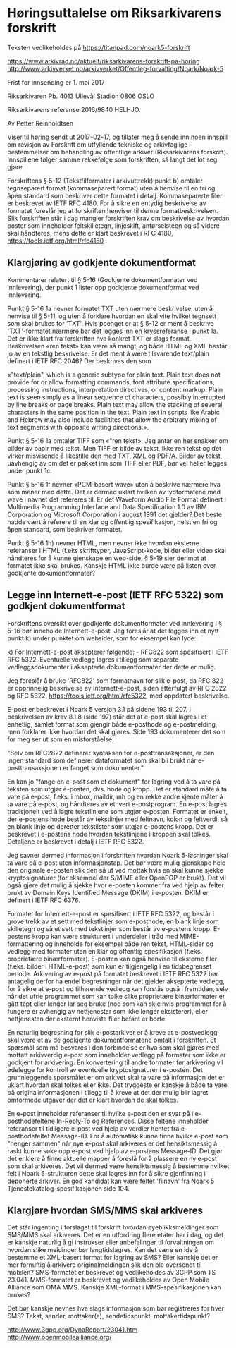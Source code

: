 Høringsuttalelse om Riksarkivarens forskrift
============================================

Teksten vedlikeholdes på https://titanpad.com/noark5-forskrift

https://www.arkivrad.no/aktuelt/riksarkivarens-forskrift-pa-horing
http://www.arkivverket.no/arkivverket/Offentleg-forvalting/Noark/Noark-5

Frist for innsending er 1. mai 2017

Riksarkivaren
Pb. 4013 Ullevål Stadion
0806 OSLO

Riksarkivarens referanse 2016/9840 HELHJO.

Av Petter Reinholdtsen

Viser til høring sendt ut 2017-02-17, og tillater meg å sende inn noen
innspill om revisjon av Forskrift om utfyllende tekniske og
arkivfaglige bestemmelser om behandling av offentlige arkiver
(Riksarkivarens forskrift).  Innspillene følger samme rekkefølge som
forskriften, så langt det lot seg gjøre.

Forskriftens § 5-12 (Tekstfilformater i arkivuttrekk) punkt b) omtaler
tegnseparert format (kommaseparert format) uten å henvise til en fri
og åpen standard som beskriver dette formatet i detalj. 
Kommaseparerte filer er beskrevet av IETF RFC 4180.  For å sikre en
entydig beskrivelse av formatet foreslår jeg at forskriften henviser
til denne formatbeskrivelsen.  Slik forskriften står i dag mangler
forskriften krav om beskrivelse av hvordan poster som inneholder
feltskilletegn, linjeskift, anførselstegn og så videre skal håndteres,
mens dette er klart beskrevet i RFC 4180,
https://tools.ietf.org/html/rfc4180 .

Klargjøring av godkjente dokumentformat
---------------------------------------

Kommentarer relatert til § 5-16 (Godkjente dokumentformater ved
innlevering), der punkt 1 lister opp godkjente dokumentformat ved
innlevering.

Punkt  § 5-16 1a nevner formatet TXT uten nærmere beskrivelse, uten å
henvise til § 5-11, og uten å forklare hvordan en skal vite hvilket
tegnsett som skal brukes for 'TXT'.  Hvis poenget er at § 5-12 er ment
å beskrive 'TXT'-formatet nærmere bør det legges inn en kryssreferanse
i punkt 1a.  Det er ikke klart fra forskriften hva konkret TXT er
slags format.  Beskrivelsen «ren tekst» kan være så mangt, og både
HTML og XML består jo av en tekstlig beskrivelse.  Er det ment å være
tilsvarende text/plain definert i IETF RFC 2046?  Der beskrives den
som

  «"text/plain", which is a generic subtype for plain text.  Plain
  text does not provide for or allow formatting commands, font
  attribute specifications, processing instructions, interpretation
  directives, or content markup.  Plain text is seen simply as a
  linear sequence of characters, possibly interrupted by line breaks
  or page breaks.  Plain text may allow the stacking of several
  characters in the same position in the text. Plain text in scripts
  like Arabic and Hebrew may also include facilitites that allow the
  arbitrary mixing of text segments with opposite writing
  directions.».

Punkt § 5-16 1a omtaler TIFF som «"ren tekst».  Jeg antar en her
snakker om bilder av papir med tekst.  Men TIFF er bilde av tekst,
ikke ren tekst og det virker misvisende å likestille den med TXT, XML
og PDF/A. Bilder av tekst, uavhengig av om det er pakket inn som TIFF
eller PDF, bør vel heller legges under punkt 1c.

Punkt § 5-16 1f nevner «PCM-basert wave» uten å beskrive nærmere hva
som mener med dette.  Det er dermed uklart hvilken av lydformatene med
wave i navnet det refereres til. Er det Waveform Audio File Format
definert i Multimedia Programming Interface and Data Specification 1.0
av IBM Corporation og Microsoft Corporation i august 1991 det gjelder?
Det beste hadde vært å referere til en klar og offentlig
spesifikasjon, helst en fri og åpen standard, som beskriver formatet.

Punkt § 5-16 1h) nevner HTML, men nevner ikke hvordan eksterne
referanser i HTML (f.eks skrifttyper, JavaScript-kode, bilder eller
video skal håndteres for å kunne gjenskape en web-side.  § 5-19 sier
derimot at formatet ikke skal brukes.  Kanskje HTML ikke burde være på
listen over godkjente dokumentformater?

Legge inn Internett-e-post (IETF RFC 5322) som godkjent dokumentformat
----------------------------------------------------------------------

Forskriftens oversikt over godkjente dokumentformater ved innlevering
i § 5-16 bør inneholde Internett-e-post.  Jeg foreslår at det legges
inn et nytt punkt k) under punktet om websider, som for eksempel kan
lyde::

  k) For Internett-e-post aksepterer følgende:
    - RFC822 som spesifisert i IETF RFC 5322.  Eventuelle vedlegg
      lagres i tillegg som separate vedleggsdokumenter i aksepterte
      dokumentformater der dette er mulig.

Jeg foreslår å bruke 'RFC822' som formatnavn for slik e-post, da RFC
822 er opprinnelig beskrivelse av Internett-e-post, siden etterfulgt av
RFC 2822 og RFC 5322, https://tools.ietf.org/html/rfc5322, med
oppdatert beskrivelse.

E-post er beskrevet i Noark 5 versjon 3.1 på sidene 193 til 207. I
beskrivelsen av krav 8.1.8 (side 197) står det at e-post skal lagres i
et enhetlig, samlet format som gjengir både e-posthode og
e-postmelding, men forklarer ikke hvordan det skal gjøres. Side 193
dokumenterer det som for meg ser ut som en misforståelse:

  "Selv om RFC2822 definerer syntaksen for e-posttransaksjoner, er den
  ingen standard som definerer dataformatet som skal bli brukt når
  e-posttransaksjonen er fanget som dokumenter."

En kan jo "fange en e-post som et dokument" for lagring ved å ta vare
på teksten som utgjør e-posten, dvs. hode og kropp.  Det er standard
måte å ta vare på e-post, f.eks. i mbox, maildir, mh og en rekke andre
kjente måter å ta vare på e-post, og håndteres av ethvert
e-postprogram.  En e-post lagres tradisjonelt ved å lagre tekstlinjene
som utgjør e-posten.  Formatet er enkelt, der e-postens hode består av
tekstlinjer med feltnavn, kolon og feltverdi, så en blank linje og
deretter tekstlister som utgjør e-postens kropp.  Det er beskrevet i
e-postens hode hvordan tekstlinjene i kroppen skal tolkes.  Detaljene
er beskrevet i detalj i IETF RFC 5322.

Jeg savner dermed informasjon i forskriften hvordan Noark 5-løsninger
skal ta vare på e-post uten informasjonstap.  Det bør være mulig
gjenskape hele den originale e-posten slik den så ut ved mottak hvis
en skal kunne sjekke kryptosignaturer (for eksempel der S/MIME eller
OpenPGP er brukt).  Det vil også gjøre det mulig å sjekke hvor e-posten
kommer fra ved hjelp av felter brukt av Domain Keys Identified Message
(DKIM) i e-posten.  DKIM er definert i IETF RFC 6376.

Formatet for Internett-e-post er spesifisert i IETF RFC 5322, og
består i grove trekk av et sett med tekstlinjer som e-posthode, en
blank linje som skilletegn og så et sett med tekstlinjer som består av
e-postens kropp.  E-postens kropp kan være strukturert i underdeler i
tråd med MIME-formattering og inneholde for eksempel både ren tekst,
HTML-sider og vedlegg med formater uten en klar og offentlig
spesifikasjon (f.eks. proprietære binærformater).  E-posten kan også
henvise til eksterne filer (f.eks. bilder i HTML-e-post) som kun er
tilgjengelig i en tidsbegrenset periode.  Arkivering av e-post på
formatet beskrevet i IETF RFC 5322 bør antagelig derfor ha endel
begresninger når det gjelder aksepterte vedlegg, for å sikre at e-post
og tilhørende vedlegg kan forstås også i fremtiden, selv når det ufrie
programmet som kan tolke slike proprietære binærformater er gått tapt
eller lenger lar seg bruke (noe som kan skje hvis programmet for å
fungere er avhengig av nettjenester som ikke lenger eksisterer), eller
nettjenesten der eksternt henviste filer befant er borte.

En naturlig begresning for slik e-postarkiver er å kreve at
e-postvedlegg skal være et av de godkjente dokumentformatene omtalt i
forskriften.  Et spørsmål som må besvares i den forbindelse er hva som
skal gjøres med mottatt arkivverdig e-post som inneholder vedlegg på
formater som ikke er godkjent for arkivering.  En konvertering til
andre formater før arkivering vil ødelegge for kontroll av eventuelle
kryptosignaturer i e-posten.  Det grunnleggende spørsmålet er om
arkivet skal ta vare på informasjon det er uklart hvordan skal tolkes
eller ikke.  Det tryggeste er kanskje å både ta vare på
originalinformasjonen i tillegg til å kreve at det der mulig blir
lagret omformede utgaver der det er klart hvordan de skal tolkes.

En e-post inneholder referanser til hvilke e-post den er svar på i
e-posthodefeltene In-Reply-To og References.  Disse feltene inneholder
referanser til tidligere e-post ved hjelp av verdier hentet fra
e-posthodefeltet Message-ID.  For å automatisk kunne finne hvilke
e-post som "henger sammen" når nye e-post skal arkiveres er det
hensiktsmessig å raskt kunne søke opp e-post ved hjelp av e-postens
Message-ID.  Det gjør det enklere å finne aktuelle mapper å foreslå
for å plassere en ny e-post som skal arkiveres.  Det vil dermed være
hensiktsmessig å bestemme hvilket felt i Noark 5-strukturen dette skal
lagres inn for å sikre gjenfinning i deponerte arkiver.  En god
kandidat kan være feltet 'filnavn' fra Noark 5
Tjenestekatalog-spesifikasjonen side 104.

Klargjøre hvordan SMS/MMS skal arkiveres
----------------------------------------

Det står ingenting i forslaget til forskrift hvordan
øyeblikksmeldinger som SMS/MMS skal arkiveres.  Det er en utfordring
flere etater har i dag, og det er kanskje naturlig å gi instrukser
eller anbefalinger til forvaltningen om hvordan slike meldinger bør
langtidslagres. Kan det være en ide å bestemme et XML-basert format
for lagring av SMS?  Eller kanskje det er mer fornuftig å arkivere
originalmeldingen slik den ble oversendt til mobilen?  SMS-formatet er
beskrevet og vedlikeholdes av 3GPP som TS 23.041.  MMS-formatet er
beskrevet og vedlikeholdes av Open Mobile Alliance som OMA MMS. 
Kanskje XML-format i MMS-spesifikasjonen kan brukes?

Det bør kanskje nevnes hva slags informasjon som bør registreres for
hver SMS?  Tekst, sender, mottaker(e), sendetidspunkt,
mottakertidspunkt?

http://www.3gpp.org/DynaReport/23041.htm
http://www.openmobilealliance.org/
